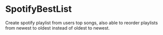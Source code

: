 # SpotifyBestList
Create spotify playlist from users top songs, also able to reorder playlists from newest to oldest instead of oldest to newest.
